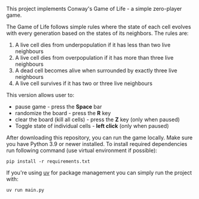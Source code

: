 This project implements Conway's Game of Life - a simple zero-player game.

The Game of Life follows simple rules where the state of each cell evolves with every generation based on the states of its neighbors. The rules are:
1. A live cell dies from underpopulation if it has less than two live neighbours
2. A live cell dies from overpopulation if it has more than three live neighbours
3. A dead cell becomes alive when surrounded by exactly three live neighbours
4. A live cell survives if it has two or three live neighbours

This version allows user to:
- pause game - press the **Space** bar
- randomize the board - press the **R** key
- clear the board (kill all cells) - press the **Z** key (only when paused)
- Toggle state of individual cells - **left click** (only when paused)

After downloading this repository, you can run the game locally. Make sure you have Python 3.9 or newer installed.
To install required dependencies run following command (use virtual environment if possible):

    pip install -r requirements.txt

If you're using [uv](https://github.com/astral-sh/uv) for package management you can simply run the project with: 

    uv run main.py
